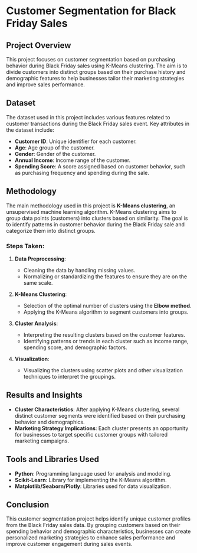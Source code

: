 # Customer Segmentation for Black Friday Sales

## Project Overview

This project focuses on customer segmentation based on purchasing behavior during Black Friday sales using K-Means clustering. The aim is to divide customers into distinct groups based on their purchase history and demographic features to help businesses tailor their marketing strategies and improve sales performance.

## Dataset

The dataset used in this project includes various features related to customer transactions during the Black Friday sales event. Key attributes in the dataset include:

- **Customer ID**: Unique identifier for each customer.
- **Age**: Age group of the customer.
- **Gender**: Gender of the customer.
- **Annual Income**: Income range of the customer.
- **Spending Score**: A score assigned based on customer behavior, such as purchasing frequency and spending during the sale.

## Methodology

The main methodology used in this project is **K-Means clustering**, an unsupervised machine learning algorithm. K-Means clustering aims to group data points (customers) into clusters based on similarity. The goal is to identify patterns in customer behavior during the Black Friday sale and categorize them into distinct groups.

### Steps Taken:

1. **Data Preprocessing**: 
   - Cleaning the data by handling missing values.
   - Normalizing or standardizing the features to ensure they are on the same scale.
   
2. **K-Means Clustering**:
   - Selection of the optimal number of clusters using the **Elbow method**.
   - Applying the K-Means algorithm to segment customers into groups.
   
3. **Cluster Analysis**:
   - Interpreting the resulting clusters based on the customer features.
   - Identifying patterns or trends in each cluster such as income range, spending score, and demographic factors.
   
4. **Visualization**:
   - Visualizing the clusters using scatter plots and other visualization techniques to interpret the groupings.

## Results and Insights

- **Cluster Characteristics**: After applying K-Means clustering, several distinct customer segments were identified based on their purchasing behavior and demographics.
- **Marketing Strategy Implications**: Each cluster presents an opportunity for businesses to target specific customer groups with tailored marketing campaigns.
  
## Tools and Libraries Used

- **Python**: Programming language used for analysis and modeling.
- **Scikit-Learn**: Library for implementing the K-Means algorithm.
- **Matplotlib/Seaborn/Plotly**: Libraries used for data visualization.

## Conclusion

This customer segmentation project helps identify unique customer profiles from the Black Friday sales data. By grouping customers based on their spending behavior and demographic characteristics, businesses can create personalized marketing strategies to enhance sales performance and improve customer engagement during sales events.
